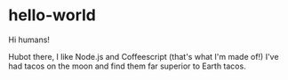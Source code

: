 # hello-world
Hi humans!

Hubot there, I like Node.js and Coffeescript (that's what I'm made of!)
I've had tacos on the moon and find them far superior to Earth tacos.
